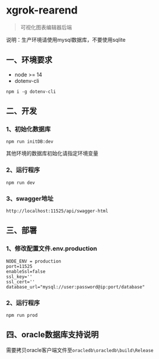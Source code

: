 # xgrok-rearend
> 可视化图表编辑器后端

说明：生产环境请使用mysql数据库，不要使用sqlite

## 一、环境要求
* node >= 14
* dotenv-cli
```shell
npm i -g dotenv-cli
```

## 二、开发
### 1、初始化数据库
```shell
npm run initDB:dev
```
其他环境的数据库初始化请指定环境变量

### 2、运行程序
```shell
npm run dev
```

### 3、swagger地址
```shell
http://localhost:11525/api/swagger-html
```

## 三、部署


### 1、修改配置文件.env.production
```shell
NODE_ENV = production
port=11525
enableSsl=false
ssl_key=''
ssl_cert=''
database_url="mysql://user:password@ip:port/database"
```

### 2、运行程序
```shell
npm run prod
```


## 四、oracle数据库支持说明
需要拷贝oracle客户端文件至`oracledb\oracledb\build\Release`
